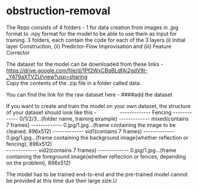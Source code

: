 # obstruction-removal

The Repo consists of 4 folders - 
  1 for data creation from images in .jpg format to .npy format for the model to be able to use them as input for training.
  3 folders, each contain the code for each of the 3 layers (i) Initial layer Construction, (ii) Predictor-Flow Improvisation and (iii) Feature Corrector

The dataset for the model can be downloaded from these links - https://drive.google.com/file/d/1Pf2WxCBqBLdfAi2gdV9I-_Y479aXTVZU/view?usp=sharing   
Copy the contents of the .zip file in a folder called data.

You can find the link for the raw dataset here - ####add the dataset

If you want to create and train the model on your own dataset, the structure of your dataset should look like this - 
&nbsp;&nbsp;&nbsp;&nbsp;&nbsp;&nbsp;&nbsp;&nbsp;&nbsp;&nbsp;&nbsp;&nbsp;&nbsp;&nbsp;&nbsp;------------- Fencing
      ------------- 0/1/2/3...(folder name, training example)
          ------------- mixed(contains 7 frames)
              ------------- 0.jpg/1.jpg...(frame containing the image to be cleaned, 896x512)
          ------------- vid1(contains 7 frames)
              ------------- 0.jpg/1.jpg...(frame containing the background image(whether reflection or fencing), 896x512)         
          ------------- vid2(contains 7 frames)
              ------------- 0.jpg/1.jpg...(frame containing the foreground image(whether reflection or fences, depending on the problem), 896x512)

The model has to be trained end-to-end and the pre-trained model cannot be provided at this time due their large size.U
